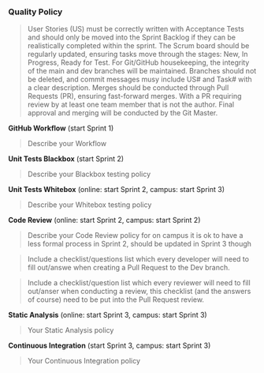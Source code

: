 ### Quality Policy
> User Stories (US) must be correctly written with Acceptance Tests and should only be moved into the Sprint Backlog if they can be realistically completed within the sprint. The Scrum board should be regularly updated, ensuring tasks move through the stages: New, In Progress, Ready for Test. For Git/GitHub housekeeping, the integrity of the main and dev branches will be maintained. Branches should not be deleted, and commit messages musy include US# and Task# with a clear description. Merges should be conducted through Pull Requests (PR), ensuring fast-forward merges. With a PR requiring review by at least one team member that is not the author. Final approval and merging will be conducted by the Git Master. 

**GitHub Workflow** (start Sprint 1)
  > Describe your Workflow

**Unit Tests Blackbox** (start Sprint 2)
  > Describe your Blackbox testing policy 

 **Unit Tests Whitebox** (online: start Sprint 2, campus: start Sprint 3)
  > Describe your Whitebox testing policy 

**Code Review** (online: start Sprint 2, campus: start Sprint 2)
  > Describe your Code Review policy for on campus it is ok to have a less formal process in Sprint 2, should be updated in Sprint 3 though

  > Include a checklist/questions list which every developer will need to fill out/answe when creating a Pull Request to the Dev branch. 

  > Include a checklist/question list which every reviewer will need to fill out/anser when conducting a review, this checklist (and the answers of course) need to be put into the Pull Request review.

**Static Analysis**  (online: start Sprint 3, campus: start Sprint 3)
  > Your Static Analysis policy   

**Continuous Integration**  (start Sprint 3, campus: start Sprint 3)
  > Your Continuous Integration policy
